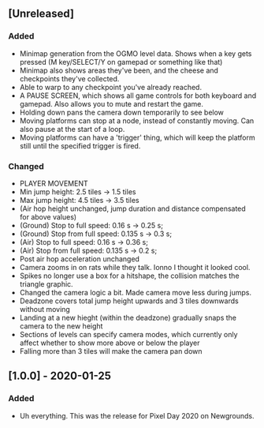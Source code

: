 ## [Unreleased]
### Added
- Minimap generation from the OGMO level data. Shows when a key gets pressed (M key/SELECT/Y on gamepad or something like that)
- Minimap also shows areas they've been, and the cheese and checkpoints they've collected.
- Able to warp to any checkpoint you've already reached.
- A PAUSE SCREEN, which shows all game controls for both keyboard and gamepad. Also allows you to mute and restart the game.
- Holding down pans the camera down temporarily to see below
- Moving platforms can stop at a node, instead of constantly moving. Can also pause at the start of a loop.
- Moving platforms can have a 'trigger' thing, which will keep the platform still until the specified trigger is fired.


### Changed
- PLAYER MOVEMENT
- Min jump height: 2.5 tiles -> 1.5 tiles
- Max jump height: 4.5 tiles -> 3.5 tiles
- (Air hop height unchanged, jump duration and distance compensated for above values)
- (Ground) Stop to full speed:    0.16  s -> 0.25 s;
- (Ground) Stop from full speed:  0.135 s -> 0.3  s;
- (Air)    Stop to full speed:    0.16  s -> 0.36 s;
- (Air)    Stop from full speed:  0.135 s -> 0.2  s;
- Post air hop acceleration unchanged
- Camera zooms in on rats while they talk. Ionno I thought it looked cool.
- Spikes no longer use a box for a hitshape, the collision matches the triangle graphic.
- Changed the camera logic a bit. Made camera move less during jumps.
- Deadzone covers total jump height upwards and 3 tiles downwards without moving
- Landing at a new hieght (within the deadzone) gradually snaps the camera to the new height
- Sections of levels can specify camera modes, which currently only affect whether to show more above or below the player
- Falling more than 3 tiles will make the camera pan down


## [1.0.0] - 2020-01-25
### Added
- Uh everything. This was the release for Pixel Day 2020 on Newgrounds.